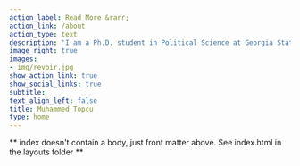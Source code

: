 ```yaml
---
action_label: Read More &rarr;
action_link: /about
action_type: text
description: 'I am a Ph.D. student in Political Science at Georgia State University in Atlanta, Georgia. Lorem ipsum dolor sit amet, consectetur adipiscing elit. Donec blandit vel diam vitae pellentesque. Curabitur enim sem, feugiat sed justo vel, consequat dictum risus. Vivamus quis sagittis felis. Morbi sed enim non eros commodo pulvinar. Pellentesque mattis dictum ex condimentum lacinia. Aenean est lorem, cursus et elementum a, feugiat eget ligula. Mauris molestie quam at erat egestas, ut tincidunt arcu auctor.'
image_right: true
images:
- img/revoir.jpg
show_action_link: true
show_social_links: true
subtitle:
text_align_left: false
title: Muhammed Topcu
type: home
---
```


** index doesn't contain a body, just front matter above.
See index.html in the layouts folder **
